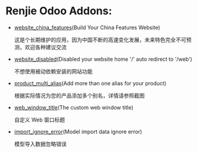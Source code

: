 # Renjie Odoo Addons:

* [website_china_features](https://apps.odoo.com/apps/modules/17.0/website_china_features/)(Build Your China Features Website)

    这是个长期维护的应用，因为中国不断的高速变化发展，未来特色完全不可预测，欢迎各种建议交流

* [website_disabled](https://apps.odoo.com/apps/modules/17.0/website_disabled/)(Disabled your website home '/' auto redirect to '/web')

    不想使用被动依赖安装的网站功能

* [product_multi_alias](https://apps.odoo.com/apps/modules/17.0/product_multi_alias/)(Add more than one alias for your product)

    根据实际情况为您的产品添加多个别名，详情请参照截图

* [web_window_title](https://apps.odoo.com/apps/modules/17.0/web_window_title/)(The custom web window title)

    自定义 Web 窗口标题

* [import_ignore_error](https://apps.odoo.com/apps/modules/17.0/import_ignore_error/)(Model import data ignore error)

    模型导入数据忽略错误
